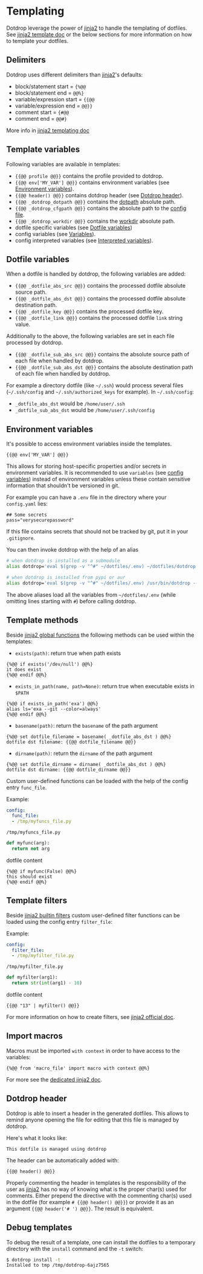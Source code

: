 # Templating

Dotdrop leverage the power of [jinja2](http://jinja.pocoo.org/) to handle the
templating of dotfiles. See [jinja2 template doc](http://jinja.pocoo.org/docs/2.9/templates/)
or the below sections for more information on how to template your dotfiles.

## Delimiters

Dotdrop uses different delimiters than
[jinja2](http://jinja.pocoo.org/)'s defaults:

* block/statement start = `{%@@`
* block/statement end = `@@%}`
* variable/expression start = `{{@@`
* variable/expression end = `@@}}`
* comment start = `{#@@`
* comment end = `@@#}`

More info in [jinja2 templating doc](https://jinja.palletsprojects.com/en/2.11.x/templates/?highlight=delimiter)

## Template variables

Following variables are available in templates:

* `{{@@ profile @@}}` contains the profile provided to dotdrop.
* `{{@@ env['MY_VAR'] @@}}` contains environment variables (see [Environment variables](#environment-variables)).
* `{{@@ header() @@}}` contains dotdrop header (see [Dotdrop header](#dotdrop-header)).
* `{{@@ _dotdrop_dotpath @@}}` contains the [dotpath](config-format.md) absolute path.
* `{{@@ _dotdrop_cfgpath @@}}` contains the absolute path to the [config file](config.md).
* `{{@@ _dotdrop_workdir @@}}` contains the [workdir](config-format.md) absolute path.
* dotfile specific variables (see [Dotfile variables](#dotfile-variables))
* config variables (see [Variables](config.md#variables)).
* config interpreted variables (see [Interpreted variables](config-details.md#entry-dynvariables)).

## Dotfile variables

When a dotfile is handled by dotdrop, the following variables are added:

* `{{@@ _dotfile_abs_src @@}}` contains the processed dotfile absolute source path.
* `{{@@ _dotfile_abs_dst @@}}` contains the processed dotfile absolute destination path.
* `{{@@ _dotfile_key @@}}` contains the processed dotfile key.
* `{{@@ _dotfile_link @@}}` contains the processed dotfile `link` string value.

Additionally to the above, the following variables are set in each file processed by dotdrop.

* `{{@@ _dotfile_sub_abs_src @@}}` contains the absolute source path of each file when handled by dotdrop.
* `{{@@ _dotfile_sub_abs_dst @@}}` contains the absolute destination path of each file when handled by dotdrop.

For example a directory dotfile (like `~/.ssh`) would process several files
(`~/.ssh/config` and `~/.ssh/authorized_keys` for example). In `~/.ssh/config`:
* `_dotfile_abs_dst` would be `/home/user/.ssh`
* `_dotfile_sub_abs_dst` would be `/home/user/.ssh/config`

## Environment variables

It's possible to access environment variables inside the templates.
```
{{@@ env['MY_VAR'] @@}}
```

This allows for storing host-specific properties and/or secrets in environment variables.
It is recommended to use `variables` (see [config variables](config.md#variables))
instead of environment variables unless these contain sensitive information that
shouldn't be versioned in git.

For example you can have a `.env` file in the directory where your `config.yaml` lies:
```
## Some secrets
pass="verysecurepassword"
```
If this file contains secrets that should not be tracked by git,
put it in your `.gitignore`.

You can then invoke dotdrop with the help of an alias
```bash
# when dotdrop is installed as a submodule
alias dotdrop='eval $(grep -v "^#" ~/dotfiles/.env) ~/dotfiles/dotdrop.sh'

# when dotdrop is installed from pypi or aur
alias dotdrop='eval $(grep -v "^#" ~/dotfiles/.env) /usr/bin/dotdrop --cfg=~/dotfiles/config.yaml'
```

The above aliases load all the variables from `~/dotfiles/.env`
(while omitting lines starting with `#`) before calling dotdrop.

## Template methods

Beside [jinja2 global functions](http://jinja.pocoo.org/docs/2.10/templates/#list-of-global-functions)
the following methods can be used within the templates:

* `exists(path)`: return true when path exists
```
{%@@ if exists('/dev/null') @@%}
it does exist
{%@@ endif @@%}
```

* `exists_in_path(name, path=None)`: return true when executable exists in `$PATH`
```
{%@@ if exists_in_path('exa') @@%}
alias ls='exa --git --color=always'
{%@@ endif @@%}
```

* `basename(path)`: return the `basename` of the path argument
```
{%@@ set dotfile_filename = basename( _dotfile_abs_dst ) @@%}
dotfile dst filename: {{@@ dotfile_filename @@}}
```

* `dirname(path)`: return the `dirname` of the path argument
```
{%@@ set dotfile_dirname = dirname( _dotfile_abs_dst ) @@%}
dotfile dst dirname: {{@@ dotfile_dirname @@}}
```

Custom user-defined functions can be loaded with the help of the
config entry `func_file`.

Example:

```yaml
config:
  func_file:
  - /tmp/myfuncs_file.py
```

`/tmp/myfuncs_file.py`
```python
def myfunc(arg):
  return not arg
```

dotfile content
```
{%@@ if myfunc(False) @@%}
this should exist
{%@@ endif @@%}
```

## Template filters

Beside [jinja2 builtin filters](https://jinja.palletsprojects.com/en/2.10.x/templates/#builtin-filters)
custom user-defined filter functions can be loaded using the config entry `filter_file`:

Example:

```yaml
config:
  filter_file:
  - /tmp/myfilter_file.py
```

`/tmp/myfilter_file.py`
```python
def myfilter(arg1):
  return str(int(arg1) - 10)
```

dotfile content
```
{{@@ "13" | myfilter() @@}}
```

For more information on how to create filters,
see [jinja2 official doc](https://jinja.palletsprojects.com/en/2.10.x/api/#writing-filters).

## Import macros

Macros must be imported `with context` in order to have access to the variables:
```
{%@@ from 'macro_file' import macro with context @@%}
```

For more see the [dedicated jinja2 doc](https://jinja.palletsprojects.com/en/2.11.x/templates/#macros).

## Dotdrop header

Dotdrop is able to insert a header in the generated dotfiles. This allows
to remind anyone opening the file for editing that this file is managed by dotdrop.

Here's what it looks like:
```
This dotfile is managed using dotdrop
```

The header can be automatically added with:
```
{{@@ header() @@}}
```

Properly commenting the header in templates is the responsibility of the user
as [jinja2](http://jinja.pocoo.org/) has no way of knowing what is the proper char(s) used for comments.
Either prepend the directive with the commenting char(s) used in the dotfile
(for example `# {{@@ header() @@}}`) or provide it as an argument `{{@@ header('# ') @@}}`.
The result is equivalent.

## Debug templates

To debug the result of a template, one can install the dotfiles to a temporary
directory with the `install` command and the `-t` switch:
```bash
$ dotdrop install -t
Installed to tmp /tmp/dotdrop-6ajz7565
```

